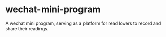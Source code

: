 # wechat-mini-program
A wechat mini program, serving as a platform for read lovers to record and share their readings.
